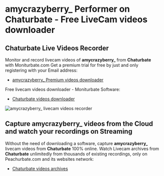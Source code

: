 # amycrazyberry_ Performer on Chaturbate - Free LiveCam videos downloader

## Chaturbate Live Videos Recorder

Monitor and record livecam videos of **amycrazyberry_** from **Chaturbate** with Moniturbate.com
Get a premium trial for free by just and only registering with your Email address:
* [amycrazyberry_ Premium videos downloader](https://moniturbate.com/request-demo-licence-key.html)

Free livecam videos downloader - Moniturbate Software:
* [Chaturbate videos downloader](https://moniturbate.com/moniturbate-download-software.html)

![amycrazyberry_ livecam videos recorder](https://peachurnet.com/templates/moniturbate-software.png)


## Capture amycrazyberry_ videos from the Cloud and watch your recordings on Streaming

Without the need of downloading a software, capture **amycrazyberry_** livecam videos from **Chaturbate** 100% online.
Watch Livecam archives from **Chaturbate** unlimitedly from thousands of existing recordings, only on Peachurbate.com and its websites network:
* [Chaturbate videos archives](https://peachurnet.com/)